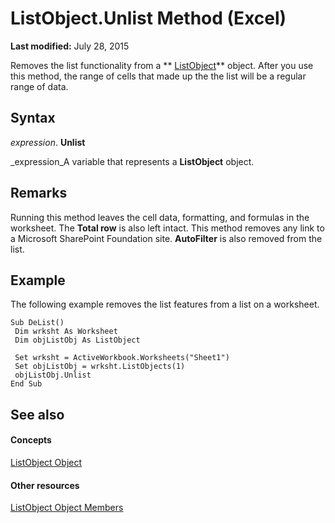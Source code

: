 
# ListObject.Unlist Method (Excel)

 **Last modified:** July 28, 2015

Removes the list functionality from a  ** [ListObject](46de6c4f-8ce0-0c7d-da59-6e52f5eab612.md)** object. After you use this method, the range of cells that made up the the list will be a regular range of data.

## Syntax

 _expression_. **Unlist**

 _expression_A variable that represents a  **ListObject** object.


## Remarks

Running this method leaves the cell data, formatting, and formulas in the worksheet. The  **Total row** is also left intact. This method removes any link to a Microsoft SharePoint Foundation site. **AutoFilter** is also removed from the list.


## Example

The following example removes the list features from a list on a worksheet.


```
Sub DeList() 
 Dim wrksht As Worksheet 
 Dim objListObj As ListObject 
 
 Set wrksht = ActiveWorkbook.Worksheets("Sheet1") 
 Set objListObj = wrksht.ListObjects(1) 
 objListObj.Unlist 
End Sub
```


## See also


#### Concepts


 [ListObject Object](46de6c4f-8ce0-0c7d-da59-6e52f5eab612.md)
#### Other resources


 [ListObject Object Members](d34f895c-cf60-f644-866b-7b757716e7a6.md)
